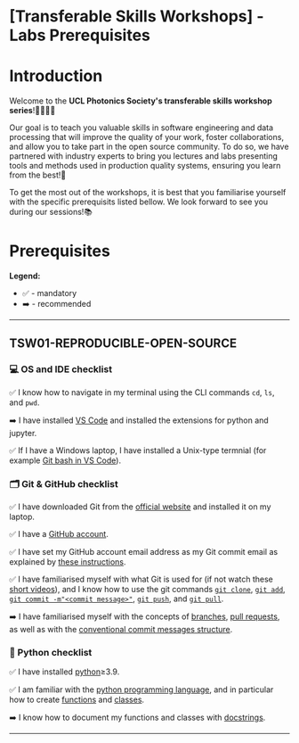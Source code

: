 # [Transferable Skills Workshops] - Labs Prerequisites

# Introduction
Welcome to the **UCL Photonics Society's transferable skills workshop series**!👩‍🎓👨‍🎓

Our goal is to teach you valuable skills in software engineering and data processing that will improve the quality of your work, foster collaborations, and allow you to take part in the open source community. To do so, we have partnered with industry experts to bring you lectures and labs presenting tools and methods used in production quality systems, ensuring you learn from the best!💯 

To get the most out of the workshops, it is best that you familiarise yourself with the specific prerequisits listed bellow. We look forward to see you during our sessions!📚

# Prerequisites 
**Legend:**
* ✅ - mandatory
* ➡️ - recommended

---

## TSW01-REPRODUCIBLE-OPEN-SOURCE

### 💻 OS and IDE checklist
✅ I know how to navigate in my terminal using the CLI commands `cd`, `ls`, and `pwd`.

➡️ I have installed [VS Code](https://code.visualstudio.com) and installed the extensions for python and jupyter.

✅ If I have a Windows laptop, I have installed a Unix-type termnial (for example [Git bash in VS Code](https://www.google.com/search?client=safari&rls=en&q=git+bash+vscode&ie=UTF-8&oe=UTF-8)).


### 🗂️ Git & GitHub checklist
✅ I have downloaded Git from the [official website](https://git-scm.com/downloads) and installed it on my laptop.

✅ I have a [GitHub account](https://github.com/signup?ref_cta=Sign+up&ref_loc=header+logged+out&ref_page=%2F&source=header-home).

✅ I have set my GitHub account email address as my Git commit email as explained by [these instructions](https://docs.github.com/en/account-and-profile/setting-up-and-managing-your-personal-account-on-github/managing-email-preferences/setting-your-commit-email-address#setting-your-commit-email-address-in-git).

✅ I have familiarised myself with what Git is used for (if not watch these [short videos](https://git-scm.com/videos)), and I know how to use the git commands [`git clone`](https://github.com/git-guides/git-clone), [`git add`](https://github.com/git-guides/git-add), [`git commit -m"<commit message>"`](https://github.com/git-guides/git-commit), [`git push`](https://github.com/git-guides/git-push), and [`git pull`](https://github.com/git-guides/git-pull).

➡️ I have familiarised myself with the concepts of [branches](https://docs.github.com/en/pull-requests/collaborating-with-pull-requests/proposing-changes-to-your-work-with-pull-requests/about-branches), [pull requests](https://docs.github.com/en/pull-requests/collaborating-with-pull-requests/proposing-changes-to-your-work-with-pull-requests/about-pull-requests), as well as with the [conventional commit messages structure](https://gist.github.com/qoomon/5dfcdf8eec66a051ecd85625518cfd13).

### 🐍 Python checklist
✅ I have installed [python](https://www.python.org/downloads/)≥3.9.

✅ I am familiar with the [python programming language](https://www.w3schools.com/python/default.asp), and in particular how to create [functions](https://www.w3schools.com/python/python_functions.asp) and [classes](https://www.w3schools.com/python/python_classes.asp).

➡️ I know how to document my functions and classes with [docstrings](https://www.geeksforgeeks.org/python-docstrings/).

---


